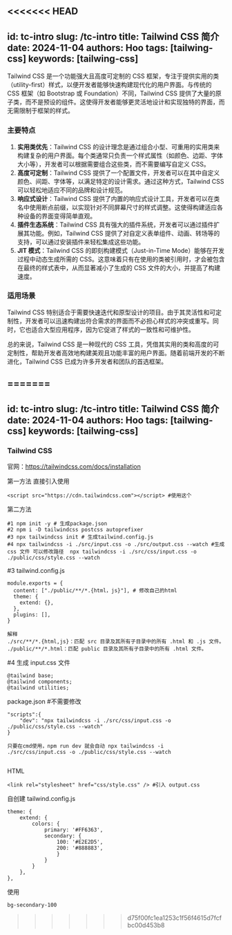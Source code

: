<<<<<<< HEAD
---
id: tc-intro
slug: /tc-intro
title: Tailwind CSS 简介
date: 2024-11-04
authors: Hoo
tags: [tailwing-css]
keywords: [tailwing-css]
---

Tailwind CSS 是一个功能强大且高度可定制的 CSS 框架，专注于提供实用的类（utility-first）样式，以便开发者能够快速构建现代化的用户界面。与传统的 CSS 框架（如 Bootstrap 或 Foundation）不同，Tailwind CSS 提供了大量的原子类，而不是预设的组件。这使得开发者能够更灵活地设计和实现独特的界面，而无需限制于框架的样式。

### 主要特点

1. **实用类优先**：Tailwind CSS 的设计理念是通过组合小型、可重用的实用类来构建复杂的用户界面。每个类通常只负责一个样式属性（如颜色、边距、字体大小等），开发者可以根据需要组合这些类，而不需要编写自定义 CSS。
2. **高度可定制**：Tailwind CSS 提供了一个配置文件，开发者可以在其中自定义颜色、间距、字体等，以满足特定的设计需求。通过这种方式，Tailwind CSS 可以轻松地适应不同的品牌和设计规范。
3. **响应式设计**：Tailwind CSS 提供了内置的响应式设计工具，开发者可以在类名中使用断点前缀，以实现针对不同屏幕尺寸的样式调整。这使得构建适应各种设备的界面变得简单直观。
4. **插件生态系统**：Tailwind CSS 具有强大的插件系统，开发者可以通过插件扩展其功能。例如，Tailwind CSS 提供了对自定义表单组件、动画、转场等的支持，可以通过安装插件来轻松集成这些功能。
5. **JIT 模式**：Tailwind CSS 的即刻构建模式（Just-in-Time Mode）能够在开发过程中动态生成所需的 CSS。这意味着只有在使用的类被引用时，才会被包含在最终的样式表中，从而显著减小了生成的 CSS 文件的大小，并提高了构建速度。

### 适用场景

Tailwind CSS 特别适合于需要快速迭代和原型设计的项目。由于其灵活性和可定制性，开发者可以迅速构建出符合需求的界面而不必担心样式的冲突或重写。同时，它也适合大型应用程序，因为它促进了样式的一致性和可维护性。

总的来说，Tailwind CSS 是一种现代的 CSS 工具，凭借其实用的类和高度的可定制性，帮助开发者高效地构建美观且功能丰富的用户界面。随着前端开发的不断进化，Tailwind CSS 已成为许多开发者和团队的首选框架。











=======
---
id: tc-intro
slug: /tc-intro
title: Tailwind CSS 简介
date: 2024-11-04
authors: Hoo
tags: [tailwing-css]
keywords: [tailwing-css]
---

### Tailwind CSS

官网：https://tailwindcss.com/docs/installation

第一方法 直接引入使用

```
<script src="https://cdn.tailwindcss.com"></script> #使用这个
```

第二方法

```
#1 npm init -y # 生成package.json
#2 npm i -D tailwindcss postcss autoprefixer
#3 npx tailwindcss init # 生成tailwind.config.js
#4 npx tailwindcss -i ./src/input.css -o ./src/output.css --watch #生成 css 文件 可以修改路径  npx tailwindcss -i ./src/css/input.css -o ./public/css/style.css --watch
```

#3 tailwind.config.js

```
module.exports = {
  content: ["./public/**/*.{html，js}"], # 修改自己的html
  theme: {
    extend: {},
  },
  plugins: [],
}

解释
./src/**/*.{html,js}：匹配 src 目录及其所有子目录中的所有 .html 和 .js 文件。
./public/**/*.html：匹配 public 目录及其所有子目录中的所有 .html 文件。
```

#4 生成 input.css 文件

```
@tailwind base;
@tailwind components;
@tailwind utilities;
```

package.json #不需要修改

```
"scripts":{
	"dev": "npx tailwindcss -i ./src/css/input.css -o ./public/css/style.css --watch"
}

只要在cmd使用，npm run dev 就会自动 npx tailwindcss -i ./src/css/input.css -o ./public/css/style.css --watch


```

HTML

```
<link rel="stylesheet" href="css/style.css" /> #引入 output.css
```



自创建 tailwind.config.js

```
theme: {
	extend: {
		colors: {
			primary: '#FF6363',
			secondary: {
				100: '#E2E2D5',
				200: '#888883',
				}
			}
		}
	},
},
```

使用

```
bg-secondary-100
```





















































>>>>>>> d75f00fc1ea1253c1f56f4615d7fcfbc00d453b8
